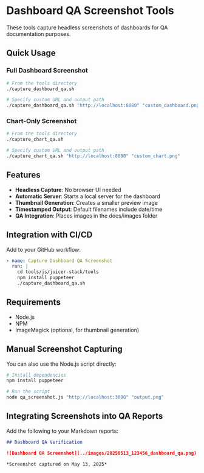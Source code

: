 # Dashboard QA Screenshot Tools

These tools capture headless screenshots of dashboards for QA documentation purposes.

## Quick Usage

### Full Dashboard Screenshot

```bash
# From the tools directory
./capture_dashboard_qa.sh

# Specify custom URL and output path
./capture_dashboard_qa.sh "http://localhost:8080" "custom_dashboard.png"
```

### Chart-Only Screenshot

```bash
# From the tools directory
./capture_chart_qa.sh

# Specify custom URL and output path
./capture_chart_qa.sh "http://localhost:8080" "custom_chart.png"
```

## Features

- **Headless Capture**: No browser UI needed
- **Automatic Server**: Starts a local server for the dashboard
- **Thumbnail Generation**: Creates a smaller preview image
- **Timestamped Output**: Default filenames include date/time
- **QA Integration**: Places images in the docs/images folder

## Integration with CI/CD

Add to your GitHub workflow:

```yaml
- name: Capture Dashboard QA Screenshot
  run: |
    cd tools/js/juicer-stack/tools
    npm install puppeteer
    ./capture_dashboard_qa.sh
```

## Requirements

- Node.js
- NPM
- ImageMagick (optional, for thumbnail generation)

## Manual Screenshot Capturing

You can also use the Node.js script directly:

```bash
# Install dependencies
npm install puppeteer

# Run the script
node qa_screenshot.js "http://localhost:3000" "output.png"
```

## Integrating Screenshots into QA Reports

Add the following to your Markdown reports:

```markdown
## Dashboard QA Verification

![Dashboard QA Screenshot](../images/20250513_123456_dashboard_qa.png)

*Screenshot captured on May 13, 2025*
```